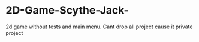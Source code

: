 # 2D-Game-Scythe-Jack-
2d game without tests and main menu. Cant drop all project cause it private project
